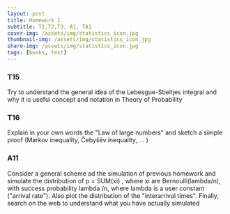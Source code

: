 ```yaml
---
layout: post
title: Homework 1
subtitle: T1,T2,T3, A1, TA1
cover-img: /assets/img/statistics_icon.jpg
thumbnail-img: /assets/img/statistics_icon.jpg
share-img: /assets/img/statistics_icon.jpg
tags: [books, test]
---
```



### T15 

Try to understand the general idea of the Lebesgue-Stieltjes integral and why it is useful concept and notation in Theory of Probability


### T16 
Explain in your own words the "Law of large numbers" and sketch a simple proof (Markov inequality, Čebyšëv inequality, ... )



### A11
Consider a general scheme ad the simulation of previous homework and simulate the distribution of p = SUM(xi) , where xi are Bernoulli(lambda/n), with success probability lambda /n, where lambda is a user constant ("arrival rate").
Also plot the distribution of the "interarrival times".
Finally, search on the web to understand what you have actually simulated 
[](eg:https://www.probabilitycourse.com/chapter11/11_1_2_basic_concepts_of_the_poisson_process.php )
